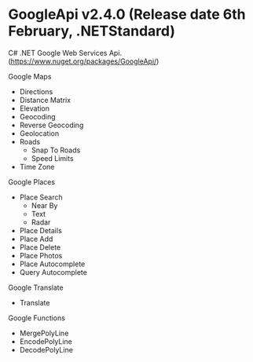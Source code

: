 GoogleApi v2.4.0 (Release date 6th February, .NETStandard)
=================================

C# .NET Google Web Services Api. (https://www.nuget.org/packages/GoogleApi/)



Google Maps
  * Directions
  * Distance Matrix
  * Elevation
  * Geocoding 
  * Reverse Geocoding
  * Geolocation
  * Roads 
    * Snap To Roads
    * Speed Limits
  * Time Zone



Google Places
  * Place Search
    * Near By
	* Text
	* Radar
  * Place Details
  * Place Add
  * Place Delete
  * Place Photos
  * Place Autocomplete
  * Query Autocomplete



Google Translate 
  * Translate



Google Functions 
  * MergePolyLine
  * EncodePolyLine
  * DecodePolyLine

